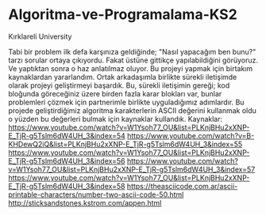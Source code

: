 # Algoritma-ve-Programalama-KS2
Kırklareli University

Tabi bir problem ilk defa karşınıza geldiğinde; "Nasıl yapacağım ben bunu?" tarzı sorular ortaya çıkıyordu. Fakat üstüne gittikçe yapılabildiğini görüyoruz. Ve yaptıktan sonra o haz anlatılmaz oluyor.
Bu projeyi yapmak için birtakım kaynaklardan yararlandım. Ortak arkadaşımla birlikte sürekli iletişimde olarak projeyi geliştirmeyi başardık. Bu, sürekli iletişimin gereği; kod bloğunda göreceğiniz üzere birden fazla karar blokları var, bunlar problemleri çözmek için partnerimle birlikte uyguladığımız adımlardır.
Bu projede geliştirdiğimiz algoritma karakterlerin ASCII değerini kullanmak oldu o yüzden bu değerleri bulmak için kaynaklar kullandık.
Kaynaklar: https://www.youtube.com/watch?v=W1Ysoh77_OU&list=PLKnjBHu2xXNP-E_TjR-g5Tslm6dW4UH_3&index=54
           https://www.youtube.com/watch?v=B-KHDewQ2iQ&list=PLKnjBHu2xXNP-E_TjR-g5Tslm6dW4UH_3&index=55
           https://www.youtube.com/watch?v=W1Ysoh77_OU&list=PLKnjBHu2xXNP-E_TjR-g5Tslm6dW4UH_3&index=56
           https://www.youtube.com/watch?v=W1Ysoh77_OU&list=PLKnjBHu2xXNP-E_TjR-g5Tslm6dW4UH_3&index=57
           https://www.youtube.com/watch?v=W1Ysoh77_OU&list=PLKnjBHu2xXNP-E_TjR-g5Tslm6dW4UH_3&index=58
           https://theasciicode.com.ar/ascii-printable-characters/number-two-ascii-code-50.html
           http://sticksandstones.kstrom.com/appen.html
